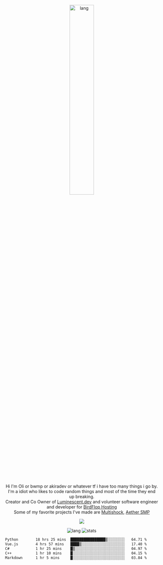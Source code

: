 <p align="center">
 <a href="https://luminescent.dev">
  <img width="40%" alt="lang" src="https://github.com/bwmp/bwmp/blob/main/l_10.png?raw=true" />
 </a>
</p>

<p align="center">
 Hi I'm Oli or bwmp or akiradev or whatever tf i have too many things i go by.<br>
 I'm a idiot who likes to code random things and most of the time they end up breaking.<br>
 Creator and Co Owner of <a href="https://luminescent.dev">Luminescent.dev</a> and volunteer software engineer and developer for <a href="https://www.birdflop.com">BirdFlop Hosting</a><br>
 Some of my favorite projects I've made are <a href="https://github.com/PiShock-Inc/MultiShock">Multishock</a>, <a href="https://www.aethersmp.com">Aether SMP</a>
</p>

<p align="center">
  <a href="https://discord.com/users/798738506859282482"><img align="center" src="https://lanyard-profile-readme.vercel.app/api/798738506859282482?bg=433e4f&borderRadius=10px&showDisplayName=true&idleMessage=Probably%20sleeping"/></a>
</p>

<p align="center">
 <img alt="lang" src="https://github-readme-stats.vercel.app/api/top-langs/?username=bwmp&layout=compact&hide_border=true&langs_count=10&theme=transparent&custom_title=Languages" />
 <img alt="stats" src="https://github-readme-stats.vercel.app/api?username=bwmp&show_icons=true&hide_border=true&count_private=true&theme=transparent&custom_title=Statistics">
</p>
<p align="center">
 <!--START_SECTION:waka-->

```txt
Python        18 hrs 25 mins  ████████████████▒░░░░░░░░   64.71 %
Vue.js        4 hrs 57 mins   ████▒░░░░░░░░░░░░░░░░░░░░   17.40 %
C#            1 hr 25 mins    █▒░░░░░░░░░░░░░░░░░░░░░░░   04.97 %
C++           1 hr 10 mins    █░░░░░░░░░░░░░░░░░░░░░░░░   04.15 %
Markdown      1 hr 5 mins     █░░░░░░░░░░░░░░░░░░░░░░░░   03.84 %
```

<!--END_SECTION:waka-->
</p>
